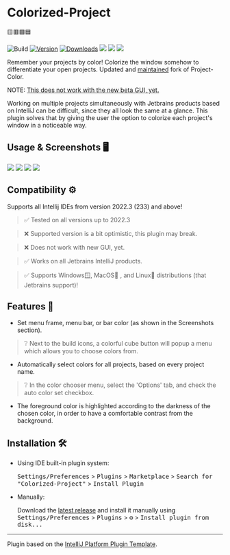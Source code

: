 # Colorized-Project

🟨🟥🟩🟦

![Build](https://github.com/nelsonjchen/Colorized-Project/workflows/Build/badge.svg)
[![Version](https://img.shields.io/jetbrains/plugin/v/20920.svg)](https://plugins.jetbrains.com/plugin/20920)
[![Downloads](https://img.shields.io/jetbrains/plugin/d/20920.svg)](https://plugins.jetbrains.com/plugin/20920)
![](https://img.shields.io/github/issues-closed/nelsonjchen/Colorized-Project)
![](https://img.shields.io/github/issues/nelsonjchen/Colorized-Project)
![](https://img.shields.io/jetbrains/plugin/r/rating/20920)

<!-- Plugin description -->
Remember your projects by color! Colorize the window somehow to differentiate your open projects. Updated and [maintained](https://github.com/nowtilous/Project-Color/issues/) fork of Project-Color.

NOTE: [This does not work with the new beta GUI, yet.](https://github.com/nelsonjchen/Colorized-Project/issues/2)

Working on multiple projects simultaneously with Jetbrains products based on IntelliJ can be difficult, since they all look the same at a glance. This plugin solves that by giving the user the option to colorize each project's window in a noticeable way.
<!-- Plugin description end -->

## Usage & Screenshots 🖥️

![](/screenshots/usage.gif)
![](/screenshots/desktop_multiple_projects.png)
![](/screenshots/color_picker_menu.png)
![](/screenshots/taskbar_view.png)

## Compatibility ⚙️

Supports all Intellij IDEs from version 2022.3 (233) and above!

> ✅ Tested on all versions up to 2022.3

> ❌ Supported version is a bit optimistic, this plugin may break.

> ❌ Does not work with new GUI, yet.

> ✅ Works on all Jetbrains IntelliJ products.

> ✅ Supports Windows🪟, MacOS🍎 , and Linux🐧 distributions (that Jetbrains support)!

## Features 💪

  - Set menu frame, menu bar, or bar color (as shown in the Screenshots section).
  > ❔ Next to the build icons, a colorful cube button will popup a menu which allows you to choose colors from.
  - Automatically select colors for all projects, based on every project name.
  > ❔ In the color chooser menu, select the 'Options' tab, and check the auto color set checkbox.

  - The foreground color is highlighted according to the darkness of the chosen color, in order to have a comfortable contrast from the background.

## Installation 🛠️

- Using IDE built-in plugin system:

  <kbd>Settings/Preferences</kbd> > <kbd>Plugins</kbd> > <kbd>Marketplace</kbd> > <kbd>Search for "Colorized-Project"</kbd> >
  <kbd>Install Plugin</kbd>

- Manually:

  Download the [latest release](https://github.com/nelsonjchen/Colorized-Project/releases/latest) and install it manually using
  <kbd>Settings/Preferences</kbd> > <kbd>Plugins</kbd> > <kbd>⚙️</kbd> > <kbd>Install plugin from disk...</kbd>


---
Plugin based on the [IntelliJ Platform Plugin Template][template].

[template]: https://github.com/JetBrains/intellij-platform-plugin-template
[original]: https://github.com/nowtilous/Project-Color/issues/
